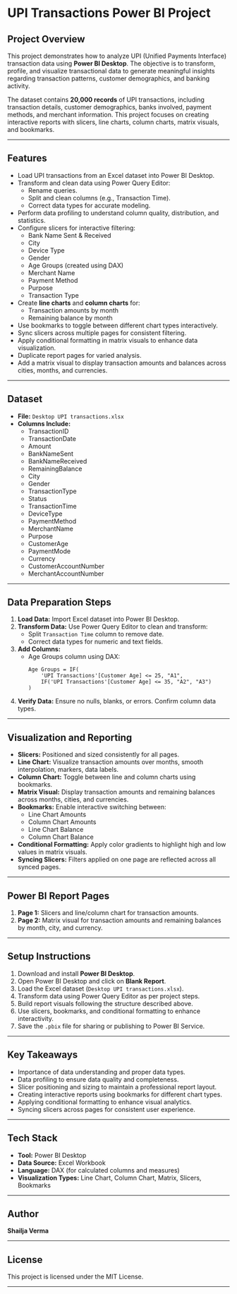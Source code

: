 # UPI Transactions Power BI Project

## Project Overview
This project demonstrates how to analyze UPI (Unified Payments Interface) transaction data using **Power BI Desktop**. The objective is to transform, profile, and visualize transactional data to generate meaningful insights regarding transaction patterns, customer demographics, and banking activity.

The dataset contains **20,000 records** of UPI transactions, including transaction details, customer demographics, banks involved, payment methods, and merchant information. This project focuses on creating interactive reports with slicers, line charts, column charts, matrix visuals, and bookmarks.

---

## Features

- Load UPI transactions from an Excel dataset into Power BI Desktop.
- Transform and clean data using Power Query Editor:
  - Rename queries.
  - Split and clean columns (e.g., Transaction Time).
  - Correct data types for accurate modeling.
- Perform data profiling to understand column quality, distribution, and statistics.
- Configure slicers for interactive filtering:
  - Bank Name Sent & Received
  - City
  - Device Type
  - Gender
  - Age Groups (created using DAX)
  - Merchant Name
  - Payment Method
  - Purpose
  - Transaction Type
- Create **line charts** and **column charts** for:
  - Transaction amounts by month
  - Remaining balance by month
- Use bookmarks to toggle between different chart types interactively.
- Sync slicers across multiple pages for consistent filtering.
- Apply conditional formatting in matrix visuals to enhance data visualization.
- Duplicate report pages for varied analysis.
- Add a matrix visual to display transaction amounts and balances across cities, months, and currencies.

---

## Dataset

- **File:** `Desktop UPI transactions.xlsx`
- **Columns Include:**
  - TransactionID
  - TransactionDate
  - Amount
  - BankNameSent
  - BankNameReceived
  - RemainingBalance
  - City
  - Gender
  - TransactionType
  - Status
  - TransactionTime
  - DeviceType
  - PaymentMethod
  - MerchantName
  - Purpose
  - CustomerAge
  - PaymentMode
  - Currency
  - CustomerAccountNumber
  - MerchantAccountNumber

---

## Data Preparation Steps

1. **Load Data:** Import Excel dataset into Power BI Desktop.
2. **Transform Data:** Use Power Query Editor to clean and transform:
   - Split `Transaction Time` column to remove date.
   - Correct data types for numeric and text fields.
3. **Add Columns:** 
   - Age Groups column using DAX:
     ```DAX
     Age Groups = IF(
         'UPI Transactions'[Customer Age] <= 25, "A1",
         IF('UPI Transactions'[Customer Age] <= 35, "A2", "A3")
     )
     ```
4. **Verify Data:** Ensure no nulls, blanks, or errors. Confirm column data types.

---

## Visualization and Reporting

- **Slicers:** Positioned and sized consistently for all pages.
- **Line Chart:** Visualize transaction amounts over months, smooth interpolation, markers, data labels.
- **Column Chart:** Toggle between line and column charts using bookmarks.
- **Matrix Visual:** Display transaction amounts and remaining balances across months, cities, and currencies.
- **Bookmarks:** Enable interactive switching between:
  - Line Chart Amounts
  - Column Chart Amounts
  - Line Chart Balance
  - Column Chart Balance
- **Conditional Formatting:** Apply color gradients to highlight high and low values in matrix visuals.
- **Syncing Slicers:** Filters applied on one page are reflected across all synced pages.

---

## Power BI Report Pages

1. **Page 1:** Slicers and line/column chart for transaction amounts.
2. **Page 2:** Matrix visual for transaction amounts and remaining balances by month, city, and currency.

---

## Setup Instructions

1. Download and install **Power BI Desktop**.
2. Open Power BI Desktop and click on **Blank Report**.
3. Load the Excel dataset (`Desktop UPI transactions.xlsx`).
4. Transform data using Power Query Editor as per project steps.
5. Build report visuals following the structure described above.
6. Use slicers, bookmarks, and conditional formatting to enhance interactivity.
7. Save the `.pbix` file for sharing or publishing to Power BI Service.

---

## Key Takeaways

- Importance of data understanding and proper data types.
- Data profiling to ensure data quality and completeness.
- Slicer positioning and sizing to maintain a professional report layout.
- Creating interactive reports using bookmarks for different chart types.
- Applying conditional formatting to enhance visual analytics.
- Syncing slicers across pages for consistent user experience.

---

## Tech Stack

- **Tool:** Power BI Desktop
- **Data Source:** Excel Workbook
- **Language:** DAX (for calculated columns and measures)
- **Visualization Types:** Line Chart, Column Chart, Matrix, Slicers, Bookmarks

---

## Author

**Shailja Verma**  

---

## License

This project is licensed under the MIT License.  

---

